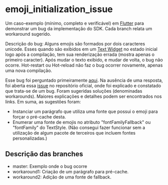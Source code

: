 # emoji_initialization_issue

Um caso-exemplo (mínimo, completo e verificável) em [Flutter](https://github.com/flutter) para demonstrar um bug da implementação do SDK. Cada branch relata um workaround sugerido.

Descrição do bug: Alguns emojis são formados por dois caracteres unicode. Esses quando são exibidos em um [Text Widget](https://api.flutter.dev/flutter/widgets/Text-class.html) no estado inicial logo após a compilação, tem sua renderização errada (mostra apenas o primeiro caracter). Após mudar o texto exibido, e mudar de volta, o bug não ocorre. Hot-restart ou Hot-reload não faz o bug ocorrer novamente, apenas uma nova compilação.

Esse bug foi perguntado primeiramente [aqui](https://stackoverflow.com/questions/59081353/text-widget-with-wrong-emoji-on-initialization-in-flutter). Na ausência de uma resposta, foi aberta essa [issue](https://github.com/flutter/flutter/issues/45947) no repositório oficial, onde foi explicado e constatado que trata-se de um bug. Foram sugeridas soluções (denominadas workarounds). Maiores explicações e detalhes podem ser encontrados nos links. Em suma, as sugestões foram:

 - Instanciar um parágrafo que utiliza uma fonte que possui o emoji para forçar o pré-cache desta.
 - Enumerar uma fonte de emojis no atributo "fontFamilyFallback" ou "fontFamily" do TextStyle. (Não consegui fazer funcionar sem a utilização de algum pacote de terceiros que incluem fontes personalizadas.)


## Descrição das branches


- master: Exemplo onde o bug ocorre
- workaround1: Criação de um parágrafo para pré-cache.
- workaround2: Adição de uma fonte de fallback.